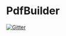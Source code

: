 # PdfBuilder

[![Gitter](https://badges.gitter.im/bubach/PdfBuilder.svg)](https://gitter.im/bubach/PdfBuilder?utm_source=badge&utm_medium=badge&utm_campaign=pr-badge&utm_content=badge)